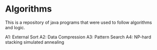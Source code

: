 # Algorithms
This is a repository of java programs that were used to follow algorithms and logic.

A1:
  External Sort
A2:
  Data Compression
A3:
  Pattern Search
A4:
  NP-hard stacking
  simulated annealing
